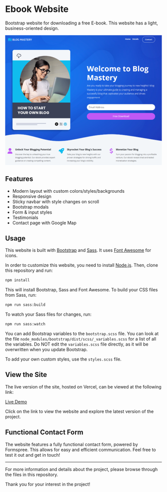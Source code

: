 # Ebook Website

Bootstrap website for downloading a free E-book. This website has a light, business-oriented design.

<img src="./images/screen.PNG"  />

## Features

- Modern layout with custom colors/styles/backgrounds
- Responsive design
- Sticky navbar with style changes on scroll
- Bootstrap modals
- Form & input styles
- Testimonials
- Contact page with Google Map

## Usage

This website is built with [Bootstrap](https://getbootstrap.com/) and [Sass](https://sass-lang.com/). It uses [Font Awesome](https://fontawesome.com/) for icons.

In order to customize this website, you need to install [Node.js](https://nodejs.org/en/). Then, clone this repository and run:

```bash
npm install
```

This will install Bootstrap, Sass and Font Awesome. To build your CSS files from Sass, run:

```bash
npm run sass:build
```

To watch your Sass files for changes, run:

```bash
npm run sass:watch
```

You can add Bootstrap variables to the `bootstrap.scss` file. You can look at the file `node_modules/bootstrap/dist/scss/_variables.scss` for a list of all the variables. Do NOT edit the `variables.scss` file directly, as it will be overwritten when you update Bootstrap.

To add your own custom styles, use the `styles.scss` file.

## View the Site

The live version of the site, hosted on Vercel, can be viewed at the following link:

[Live Demo](https://vercel.com/sandor-toths-projects/ebook-website/deployments)

Click on the link to view the website and explore the latest version of the project.

## Functional Contact Form

The website features a fully functional contact form, powered by Formspree. This allows for easy and efficient communication. Feel free to test it out and get in touch!

---

For more information and details about the project, please browse through the files in this repository.

Thank you for your interest in the project!

